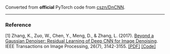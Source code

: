 Converted from **official** PyTorch code from [cszn/DnCNN](https://github.com/cszn/DnCNN/tree/5222842a8346f5206c85e413aa4459fd866f77d2/TrainingCodes/dncnn_pytorch).

---

### Reference
[1] Zhang, K., Zuo, W., Chen, Y., Meng, D., & Zhang, L. (2017). [Beyond a Gaussian Denoiser: Residual Learning of Deep CNN for Image Denoising](https://ieeexplore.ieee.org/document/7839189/). IEEE Transactions on Image Processing, 26(7), 3142-3155. [[PDF]](https://arxiv.org/pdf/1608.03981) [[Code]](https://github.com/cszn/DnCNN)
